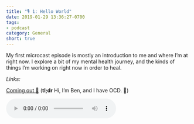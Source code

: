 ```yaml
---
title: "🎙 1: Hello World"
date: 2019-01-29 13:36:27-0700
tags:
- podcast
category: General
short: true
---
```


My first microcast episode is mostly an introduction to me and where I’m at right now. I explore a bit of my mental health journey, and the kinds of things I’m working on right now in order to heal.

_Links:_

[Coming out 💮](https://www.bennorris.com/2019/01/26/coming-out) (**tl;dr** Hi, I’m Ben, and I have OCD. 👋)

<audio controls="controls" src="https://media.bennorris.com/images/bennorris/uploads/2019/0a40f46875.mp3" />

